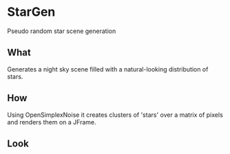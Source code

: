 # StarGen
Pseudo random star scene generation

## What
Generates a night sky scene filled with a natural-looking distribution of stars.

## How
Using OpenSimplexNoise it creates clusters of 'stars' over a matrix of pixels and renders them on a JFrame.

## Look
